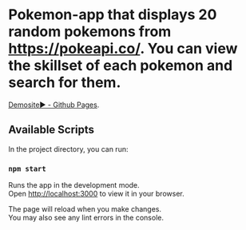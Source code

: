 # Pokemon-app that displays 20 random pokemons from https://pokeapi.co/. You can view the skillset of each pokemon and search for them.

[Demosite▶️ - Github Pages](https://tuomasmustakallio.github.io/pokemon-app/).

## Available Scripts

In the project directory, you can run:

### `npm start`

Runs the app in the development mode.\
Open [http://localhost:3000](http://localhost:3000) to view it in your browser.

The page will reload when you make changes.\
You may also see any lint errors in the console.
